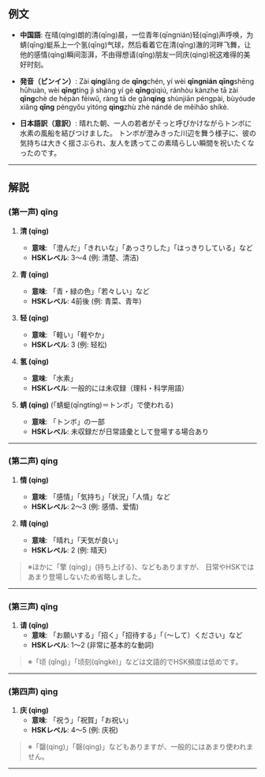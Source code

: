 ## 例文

* **中国語**:
  在晴(qíng)朗的清(qīng)晨，一位青年(qīngnián)轻(qīng)声呼唤，为蜻(qīng)蜓系上一个氢(qīng)气球，然后看着它在清(qīng)澈的河畔飞舞，让他的感情(qíng)瞬间澎湃，不由得想请(qǐng)朋友一同庆(qìng)祝这难得的美好时刻。

* **発音（ピンイン）**:
  Zài **qíng**lǎng de **qīng**chén, yí wèi **qīngnián** **qīng**shēng hūhuàn,
  wèi **qīng**tíng jì shàng yí gè **qīng**qìqiú,
  ránhòu kànzhe tā zài **qīng**chè de hépàn fēiwǔ,
  ràng tā de gǎn**qíng** shùnjiān péngpài,
  bùyóude xiǎng **qǐng** péngyǒu yìtóng **qìng**zhù zhè nándé de měihǎo shíkè.

* **日本語訳（意訳）**:
  晴れた朝、一人の若者がそっと呼びかけながらトンボに水素の風船を結びつけました。
  トンボが澄みきった川辺を舞う様子に、彼の気持ちは大きく揺さぶられ、友人を誘ってこの素晴らしい瞬間を祝いたくなったのです。

---

## 解説
### (第一声) qīng

1. **清 (qīng)**
   - **意味**: 「澄んだ」「きれいな」「あっさりした」「はっきりしている」など
   - **HSKレベル**: 3〜4 (例: 清楚、清洁)

2. **青 (qīng)**
   - **意味**: 「青・緑の色」「若々しい」など
   - **HSKレベル**: 4前後 (例: 青菜、青年)

3. **轻 (qīng)**
   - **意味**: 「軽い」「軽やか」
   - **HSKレベル**: 3 (例: 轻松)

4. **氢 (qīng)**
   - **意味**: 「水素」
   - **HSKレベル**: 一般的には未収録（理科・科学用語）

5. **蜻 (qīng)** (「蜻蜓(qīngtíng)＝トンボ」で使われる)
   - **意味**: 「トンボ」の一部
   - **HSKレベル**: 未収録だが日常語彙として登場する場合あり

---

### (第二声) qíng

1. **情 (qíng)**
   - **意味**: 「感情」「気持ち」「状況」「人情」など
   - **HSKレベル**: 2〜3 (例: 感情、爱情)

2. **晴 (qíng)**
   - **意味**: 「晴れ」「天気が良い」
   - **HSKレベル**: 2 (例: 晴天)

> ※ほかに「擎 (qíng)」(持ち上げる)、などもありますが、
>  日常やHSKではあまり登場しないため省略しました。

---

### (第三声) qǐng

1. **请 (qǐng)**
   - **意味**: 「お願いする」「招く」「招待する」「（～して）ください」など
   - **HSKレベル**: 1〜2 (非常に基本的な動詞)

> ※「顷 (qǐng)」「顷刻(qǐngkè)」などは文語的でHSK頻度は低めです。

---

### (第四声) qìng

1. **庆 (qìng)**
   - **意味**: 「祝う」「祝賀」「お祝い」
   - **HSKレベル**: 4〜5 (例: 庆祝)

> ※「罄(qìng)」「磬(qìng)」などもありますが、一般的にはあまり使われません。

---
